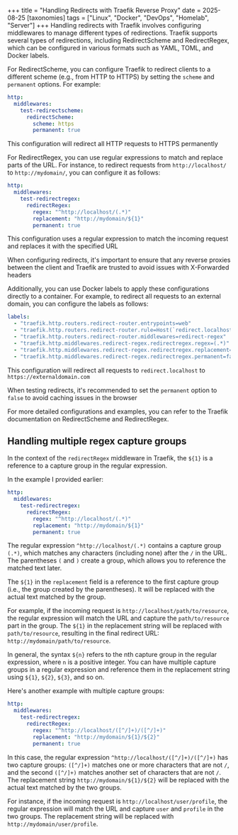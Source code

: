 +++
title = "Handling Redirects with Traefik Reverse Proxy"
date = 2025-08-25
[taxonomies]
tags = ["Linux", "Docker", "DevOps", "Homelab", "Server"]
+++
Handling redirects with Traefik involves configuring middlewares to manage different types of redirections. Traefik supports several types of redirections, including RedirectScheme and RedirectRegex, which can be configured in various formats such as YAML, TOML, and Docker labels.

For RedirectScheme, you can configure Traefik to redirect clients to a different scheme (e.g., from HTTP to HTTPS) by setting the `scheme` and `permanent` options. For example:

```yaml
http:
  middlewares:
    test-redirectscheme:
      redirectScheme:
        scheme: https
        permanent: true
```

This configuration will redirect all HTTP requests to HTTPS permanently

For RedirectRegex, you can use regular expressions to match and replace parts of the URL. For instance, to redirect requests from `http://localhost/` to `http://mydomain/`, you can configure it as follows:

```yaml
http:
  middlewares:
    test-redirectregex:
      redirectRegex:
        regex: "^http://localhost/(.*)"
        replacement: "http://mydomain/${1}"
        permanent: true
```

This configuration uses a regular expression to match the incoming request and replaces it with the specified URL

When configuring redirects, it's important to ensure that any reverse proxies between the client and Traefik are trusted to avoid issues with X-Forwarded headers

Additionally, you can use Docker labels to apply these configurations directly to a container. For example, to redirect all requests to an external domain, you can configure the labels as follows:

```yaml
labels:
  - "traefik.http.routers.redirect-router.entrypoints=web"
  - "traefik.http.routers.redirect-router.rule=Host(`redirect.localhost`)"
  - "traefik.http.routers.redirect-router.middlewares=redirect-regex"
  - "traefik.http.middlewares.redirect-regex.redirectregex.regex=(.*)"
  - "traefik.http.middlewares.redirect-regex.redirectregex.replacement=https://externaldomain.com"
  - "traefik.http.middlewares.redirect-regex.redirectregex.permanent=false"
```

This configuration will redirect all requests to `redirect.localhost` to `https://externaldomain.com`

When testing redirects, it's recommended to set the `permanent` option to `false` to avoid caching issues in the browser

For more detailed configurations and examples, you can refer to the Traefik documentation on RedirectScheme and RedirectRegex.
&ensp;

## Handling multiple regex capture groups
In the context of the `redirectRegex` middleware in Traefik, the `${1}` is a reference to a capture group in the regular expression.

In the example I provided earlier:
```yaml
http:
  middlewares:
    test-redirectregex:
      redirectRegex:
        regex: "^http://localhost/(.*)"
        replacement: "http://mydomain/${1}"
        permanent: true
```
The regular expression `^http://localhost/(.*)` contains a capture group `(.*)`, which matches any characters (including none) after the `/` in the URL. The parentheses `(` and `)` create a group, which allows you to reference the matched text later.

The `${1}` in the `replacement` field is a reference to the first capture group (i.e., the group created by the parentheses). It will be replaced with the actual text matched by the group.

For example, if the incoming request is `http://localhost/path/to/resource`, the regular expression will match the URL and capture the `path/to/resource` part in the group. The `${1}` in the replacement string will be replaced with `path/to/resource`, resulting in the final redirect URL: `http://mydomain/path/to/resource`.

In general, the syntax `${n}` refers to the nth capture group in the regular expression, where `n` is a positive integer. You can have multiple capture groups in a regular expression and reference them in the replacement string using `${1}`, `${2}`, `${3}`, and so on.

Here's another example with multiple capture groups:
```yaml
http:
  middlewares:
    test-redirectregex:
      redirectRegex:
        regex: "^http://localhost/([^/]+)/([^/]+)"
        replacement: "http://mydomain/${1}/${2}"
        permanent: true
```
In this case, the regular expression `^http://localhost/([^/]+)/([^/]+)` has two capture groups: `([^/]+)` matches one or more characters that are not `/`, and the second `([^/]+)` matches another set of characters that are not `/`. The replacement string `http://mydomain/${1}/${2}` will be replaced with the actual text matched by the two groups.

For instance, if the incoming request is `http://localhost/user/profile`, the regular expression will match the URL and capture `user` and `profile` in the two groups. The replacement string will be replaced with `http://mydomain/user/profile`.
